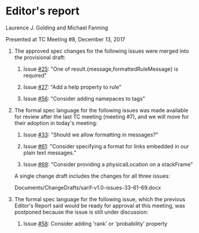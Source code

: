 # Editor's report

Laurence J. Golding and Michael Fanning

Presented at TC Meeting #8, December 13, 2017

1. The approved spec changes for the following issues were merged into the provisional draft:

    1. Issue [#25](https://github.com/oasis-tcs/sarif-spec/issues/25): "One of result.{message,formattedRuleMessage} is required"

    2. Issue [#27](https://github.com/oasis-tcs/sarif-spec/issues/27): "Add a help property to rule"

    3. Issue [#56](https://github.com/oasis-tcs/sarif-spec/issues/27): "Consider adding namepaces to tags"
    
2. The formal spec language for the following issues was made available for review after the last TC meeting (meeting #7), and we will move for their adoption in today's meeting:

    1. Issue [#33](https://github.com/oasis-tcs/sarif-spec/issues/33): "Should we allow formatting in messages?"

    2. Issue [#61](https://github.com/oasis-tcs/sarif-spec/issues/61): "Consider specifying a format for links embedded in our plain text messages."

    3. Issue [#69](https://github.com/oasis-tcs/sarif-spec/issues/69): "Consider providing a physicalLocation on a stackFrame"

    A single change draft includes the changes for all three issues:

    Documents/ChangeDrafts/sarif-v1.0-issues-33-61-69.docx

3. The formal spec language for the following issue, which the previous Editor's Report said would be ready for approval at this meeting, was postponed because the issue is still under discussion:

    1. Issue [#58](https://github.com/oasis-tcs/sarif-spec/issues/58): Consider adding 'rank' or 'probability' property